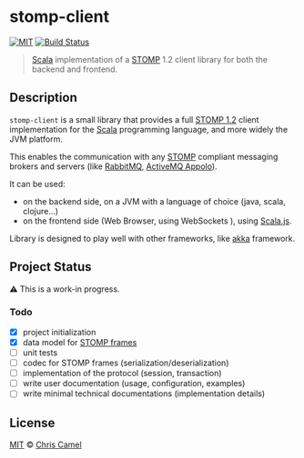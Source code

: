 stomp-client
============
[![MIT](https://img.shields.io/badge/licence-MIT-lightgrey.svg?style=flat)](https://tldrlegal.com/license/mit-license) [![Build Status](https://travis-ci.org/ccamel/stomp-client.svg?branch=master)](https://travis-ci.org/ccamel/stomp-client)

> [Scala] implementation of a [STOMP] 1.2 client library for both the backend and frontend.

## Description

`stomp-client` is a small library that provides a full [STOMP 1.2] client implementation for the [Scala] programming language, and more widely the JVM platform. 

This enables the communication with any [STOMP] compliant messaging brokers and servers (like [RabbitMQ](https://www.rabbitmq.com/), [ActiveMQ Appolo](http://activemq.apache.org/apollo/)).

It can be used:

- on the backend side, on a JVM with a language of choice (java, scala, clojure...)
- on the frontend side (Web Browser, using WebSockets ), using [Scala.js].

Library is designed to play well with other frameworks, like [akka](http://akka.io/) framework.

## Project Status

:warning: This is a work-in progress.

### Todo

- [X] project initialization
- [X] data model for [STOMP frames](https://stomp.github.io/stomp-specification-1.2.html#STOMP_Frames)
- [ ] unit tests
- [ ] codec for STOMP frames (serialization/deserialization)
- [ ] implementation of the protocol (session, transaction)
- [ ] write user documentation (usage, configuration, examples)
- [ ] write minimal technical documentations (implementation details)

## License

[MIT] © [Chris Camel]

[Scala]: https://www.scala-lang.org/
[STOMP]: https://stomp.github.io/
[STOMP 1.2]: https://stomp.github.io/stomp-specification-1.2.html
[Scala.js]: https://www.scala-js.org/
[Chris Camel]: https://github.com/ccamel
[MIT]: https://tldrlegal.com/license/mit-license
